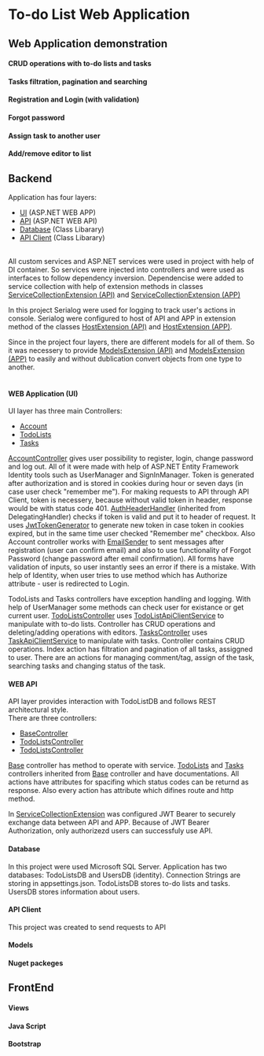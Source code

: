 # To-do List Web Application

## Web Application demonstration

#### CRUD operations with to-do lists and tasks

#### Tasks filtration, pagination and searching

#### Registration and Login (with validation)

#### Forgot password

#### Assign task to another user

#### Add/remove editor to list

## Backend

Application has four layers:
- [UI](./TodoListApp.WebApp) (ASP.NET WEB APP)
- [API](./TodoListApp.WebApi) (ASP.NET WEB API)
- [Database](./TodoListApp.Database) (Class Libarary)
- [API Client](./TodoListApp.ApiClient) (Class Libarary)

<br/>All custom services and ASP.NET services were used in project with help of DI container. So services were injected into controllers and were used as interfaces to follow dependency inversion. Dependencise were added to service collection with help of extension methods in classes [ServiceCollectionExtension (API)](./TodoListApp.WebApi/Extensions/ServiceCollectionExtension.cs) and [ServiceCollectionExtension (APP)](./TodoListApp.WebApp/Extensions/ServiceCollectionExtension.cs)<br/>

In this project Serialog were used for logging to track user's actions in console. Serialog were configured to host of API and APP in extension method of the classes [HostExtension (API)](./TodoListApp.WebApp/Extensions/HostExtension.cs) and [HostExtension (APP)](./TodoListApp.WebApi/Extensions/HostExtension.cs).<br/>

Since in the project four layers, there are different models for all of them. So it was necessery to provide [ModelsExtension (API)](./TodoListApp.WebApi/Extensions/ModelsExtension.cs) and [ModelsExtension (APP)](./TodoListApp.WebApp/Extensions/ModelsExtension.cs) to easily and without dublication convert objects from one type to another.<br/><br/>

#### WEB Application (UI)
UI layer has three main Controllers:
- [Account](./TodoListApp.WebApp/Controllers/AccountController.cs)
- [TodoLists](./TodoListApp.WebApp/Controllers/TodoListsController.cs)
- [Tasks](./TodoListApp.WebApp/Controllers/TasksController.cs)

[AccountController](./TodoListApp.WebApp/Controllers/AccountController.cs) gives user possibility to register, login, change password and log out. All of it were made with help of ASP.NET Entity Framework Identity tools such as UserManager and SignInManager. Token is generated after authorization and is stored in cookies during hour or seven days (in case user check "remember me"). For making requests to API through API Client, token is necessery, because without valid token in header, response would be with status code 401. [AuthHeaderHandler](./TodoListApp.WebApp/Handlers/AuthHeaderHandler.cs) (inherited from DelegatingHandler) checks if token is valid and put it to header of request. It uses [JwtTokenGenerator](./TodoListApp.WebApp/Helpers/JwtTokenGenerator.cs) to generate new token in case token in cookies expired, but in the same time user checked "Remember me" checkbox. Also Account controller works with [EmailSender](./TodoListApp.WebApp/Services/EmailSender.cs) to sent messages after registration (user can confirm email) and also to use functionality of Forgot Password (change password after email confirmation). All forms have validation of inputs, so user instantly sees an error if there is a mistake. With help of Identity, when user tries to use method which has Authorize attribute - user is redirected to Login.<br/>

TodoLists and Tasks controllers have exception handling and logging. With help of UserManager some methods can check user for existance or get current user. [TodoListsController](./TodoListApp.WebApp/Controllers/TodoListsController.cs) uses [TodoListApiClientService](./TodoListApp.ApiClient/Services/TodoListApiClientService.cs) to manipulate with to-do lists. Controller has CRUD operations and deleting/adding operations with editors. [TasksController](./TodoListApp.WebApp/Controllers/TasksController.cs) uses [TaskApiClientService](./TodoListApp.ApiClient/Services/TaskApiClientService.cs) to manipulate with tasks. Controller contains CRUD operations. Index action has filtration and pagination of all tasks, assiggned to user. There are an actions for managing comment/tag, assign of the task, searching tasks and changing status of the task.<br/>

#### WEB API
API layer provides interaction with TodoListDB and follows REST architectural style. <br/>
There are three controllers:
- [BaseController](./TodoListApp.WebApi/Controllers/BaseController.cs)
- [TodoListsController](./TodoListApp.WebApi/Controllers/TodoListsController.cs)
- [TodoListsController](./TodoListApp.WebApi/Controllers/TodoListsController.cs)

[Base](./TodoListApp.WebApi/Controllers/BaseController.cs) controller has method to operate with service. [TodoLists](./TodoListApp.WebApi/Controllers/TodoListsController.cs) and [Tasks](./TodoListApp.WebApi/Controllers/TodoListsController.cs) controllers inherited from [Base](./TodoListApp.WebApi/Controllers/BaseController.cs) controller and have documentations. All actions have attributes for spacifing which status codes can be returnd as response. Also every action has attribute which difines route and http method.

In [ServiceCollectionExtension](./TodoListApp.WebApi/Extensions/ServiceCollectionExtension.cs) was configured JWT Bearer to securely exchange data between API and APP. Because of JWT Bearer Authorization, only authorizezd users can successfuly use API.

#### Database
In this project were used Microsoft SQL Server. Application has two databases: TodoListsDB and UsersDB (identity). Connection Strings are storing in appsettings.json.
TodoListsDB stores to-do lists and tasks. UsersDB stores information about users.

#### API Client
This project was created to send requests to API

#### Models

#### Nuget packeges

## FrontEnd

#### Views

#### Java Script

#### Bootstrap
